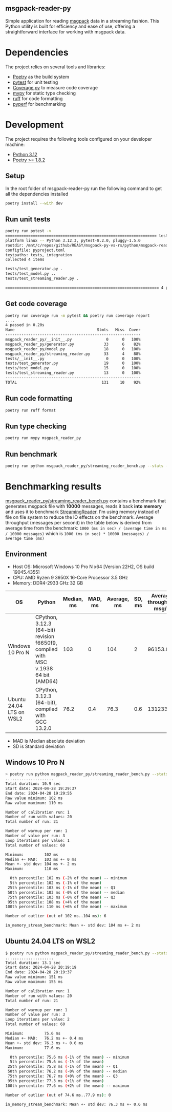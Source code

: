 msgpack-reader-py
------
Simple application for reading [msgpack](https://msgpack.org/index.html) data in a streaming fashion. This Python
utility is built for efficiency and ease of use, offering a straightforward interface for working with msgpack data.

# Dependencies

The project relies on several tools and libraries:

- [Poetry](https://python-poetry.org) as the build system
- [pytest](https://docs.pytest.org/en/latest/) for unit testing
- [Coverage.py](https://coverage.readthedocs.io/) to measure code coverage
- [mypy](https://mypy-lang.org/) for static type checking
- [ruff](https://docs.astral.sh/ruff/) for code formatting
- [pyperf](https://github.com/psf/pyperf) for benchmarking

# Development

The project requires the following tools configured on your developer machine:

- [Python 3.12](https://www.python.org/downloads/release/python-3123/)
- [Poetry >= 1.8.2](https://python-poetry.org/docs/#installation)

## Setup

In the root folder of msgpack-reader-py run the following command to get all the dependencies installed

```bash
poetry install --with dev
```

## Run unit tests

```bash
poetry run pytest -v
================================================================== test session starts ==================================================================
platform linux -- Python 3.12.3, pytest-8.2.0, pluggy-1.5.0
rootdir: /mnt/c/repos/github/REASY/msgpack-py-vs-rs/python/msgpack-reader-py
configfile: pyproject.toml
testpaths: tests, integration
collected 4 items

tests/test_generator.py .                                                                                                                         [ 25%]
tests/test_model.py ..                                                                                                                            [ 75%]
tests/test_streaming_reader.py .                                                                                                                  [100%]

=================================================================== 4 passed in 0.13s ===================================================================
```

## Get code coverage

```bash
poetry run coverage run -m pytest && poetry run coverage report
....                                                                                                                                              [100%]
4 passed in 0.20s
Name                                    Stmts   Miss  Cover
-----------------------------------------------------------
msgpack_reader_py/__init__.py               0      0   100%
msgpack_reader_py/generator.py             33      6    82%
msgpack_reader_py/model.py                 18      0   100%
msgpack_reader_py/streaming_reader.py      33      4    88%
tests/__init__.py                           0      0   100%
tests/test_generator.py                    19      0   100%
tests/test_model.py                        15      0   100%
tests/test_streaming_reader.py             13      0   100%
-----------------------------------------------------------
TOTAL                                     131     10    92%
```

## Run code formatting

```bash
poetry run ruff format
```

## Run type checking

```bash
poetry run mypy msgpack_reader_py
```

## Run benchmark

```bash
poetry run python msgpack_reader_py/streaming_reader_bench.py --stats -o benchmark.result.json
```

# Benchmarking results

[msgpack_reader_py/streaming_reader_bench.py](msgpack_reader_py/streaming_reader_bench.py) contains a benchmark that
generates msgpack file with **10000** messages, reads it back **into memory** and uses it to
benchmark [StreamingReader](msgpack_reader_py/streaming_reader.py). I'm using memory instead of file on file system to
reduce the IO effects on the benchmark. Average throughput (messages per second) in the table below is derived from average time from
the benchmark: `1000 (ms in sec) / (average time in ms / 10000 messages)` which is `1000 (ms in sec) * 10000 (messages) / average time (ms)`

## Environment

- Host OS: Microsoft Windows 10 Pro N x64 [Version 22H2, OS build 19045.4355]
- CPU: AMD Ryzen 9 3950X 16-Core Processor 3.5 GHz
- Memory: DDR4-2933 GHz 32 GB

| OS                       | Python                                                                             | Median, ms | MAD, ms | Average, ms | SD, ms | Average throughput msg/s |
|--------------------------|------------------------------------------------------------------------------------|------------|---------|-------------|--------|--------------------------|
| Windows 10 Pro N         | CPython, 3.12.3 (64-bit) revision f6650f9, compiled with MSC v.1938 64 bit (AMD64) | 103        | 0       | 104         | 2      | 96153.84                 |
| Ubuntu 24.04 LTS on WSL2 | CPython, 3.12.3 (64-bit), compiled with GCC 13.2.0                                 | 76.2       | 0.4     | 76.3        | 0.6    | 131233.59                |

- MAD is Median absolute deviation
- SD is Standard deviation

## Windows 10 Pro N

```bash
> poetry run python msgpack_reader_py/streaming_reader_bench.py --stats -o windows_benchmark.result.json
.....................
Total duration: 10.9 sec
Start date: 2024-04-28 19:29:37
End date: 2024-04-28 19:29:55
Raw value minimum: 102 ms
Raw value maximum: 110 ms

Number of calibration run: 1
Number of run with values: 20
Total number of run: 21

Number of warmup per run: 1
Number of value per run: 3
Loop iterations per value: 1
Total number of values: 60

Minimum:         102 ms
Median +- MAD:   103 ms +- 0 ms
Mean +- std dev: 104 ms +- 2 ms
Maximum:         110 ms

  0th percentile: 102 ms (-2% of the mean) -- minimum
  5th percentile: 102 ms (-1% of the mean)
 25th percentile: 103 ms (-1% of the mean) -- Q1
 50th percentile: 103 ms (-0% of the mean) -- median
 75th percentile: 103 ms (-0% of the mean) -- Q3
 95th percentile: 108 ms (+4% of the mean)
100th percentile: 110 ms (+6% of the mean) -- maximum

Number of outlier (out of 102 ms..104 ms): 6

in_memory_stream_benchmark: Mean +- std dev: 104 ms +- 2 ms
```

## Ubuntu 24.04 LTS on WSL2

```bash
$ poetry run python msgpack_reader_py/streaming_reader_bench.py --stats -o doc/wsl2_benchmark.result.json
.....................
Total duration: 13.1 sec
Start date: 2024-04-28 20:19:19
End date: 2024-04-28 20:19:37
Raw value minimum: 151 ms
Raw value maximum: 155 ms

Number of calibration run: 1
Number of run with values: 20
Total number of run: 21

Number of warmup per run: 1
Number of value per run: 3
Loop iterations per value: 2
Total number of values: 60

Minimum:         75.6 ms
Median +- MAD:   76.2 ms +- 0.4 ms
Mean +- std dev: 76.3 ms +- 0.6 ms
Maximum:         77.6 ms

  0th percentile: 75.6 ms (-1% of the mean) -- minimum
  5th percentile: 75.6 ms (-1% of the mean)
 25th percentile: 75.8 ms (-1% of the mean) -- Q1
 50th percentile: 76.2 ms (-0% of the mean) -- median
 75th percentile: 76.7 ms (+0% of the mean) -- Q3
 95th percentile: 77.3 ms (+1% of the mean)
100th percentile: 77.6 ms (+2% of the mean) -- maximum

Number of outlier (out of 74.6 ms..77.9 ms): 0

in_memory_stream_benchmark: Mean +- std dev: 76.3 ms +- 0.6 ms
```